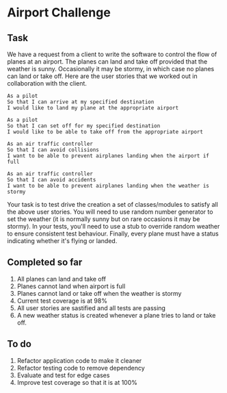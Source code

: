 Airport Challenge
=================

Task
-----

We have a request from a client to write the software to control the flow of planes at an airport. The planes can land and take off provided that the weather is sunny. Occasionally it may be stormy, in which case no planes can land or take off.  Here are the user stories that we worked out in collaboration with the client.

```
As a pilot
So that I can arrive at my specified destination
I would like to land my plane at the appropriate airport

As a pilot
So that I can set off for my specified destination
I would like to be able to take off from the appropriate airport

As an air traffic controller
So that I can avoid collisions
I want to be able to prevent airplanes landing when the airport if full

As an air traffic controller
So that I can avoid accidents
I want to be able to prevent airplanes landing when the weather is stormy
```

Your task is to test drive the creation a set of classes/modules to satisfy all the above user stories. You will need to use random number generator to set the weather (it is normally sunny but on rare occasions it may be stormy). In your tests, you'll need to use a stub to override random weather to ensure consistent test behaviour. Finally, every plane must have a status indicating whether it's flying or landed.

Completed so far
-----

1.  All planes can land and take off
2.  Planes cannot land when airport is full
3.  Planes cannot land or take off when the weather is stormy
4.  Current test coverage is at 98%
5.  All user stories are sastified and all tests are passing
6.  A new weather status is created whenever a plane tries to land or take off.

To do
-----

1. Refactor application code to make it cleaner
2. Refactor testing code to remove dependency
3. Evaluate and test for edge cases
4. Improve test coverage so that it is at 100%
